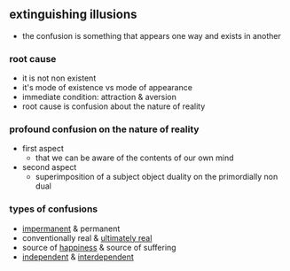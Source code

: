 
## extinguishing illusions

- the confusion is something that appears one way and exists in another

### root cause

- it is not non existent
- it's mode of existence vs mode of appearance
- immediate condition: attraction & aversion
- root cause is confusion about the nature of reality

### profound confusion on the nature of reality

- first aspect
  - that we can be aware of the contents of our own mind
- second aspect
  - superimposition of a subject object duality on the primordially non dual

### types of confusions

- [impermanent](impermenence.md) & permanent
- conventionally real & [ultimately real](emptiness.md)
- source of [happiness](hapiness.md) & source of suffering
- [independent](self.md) & [interdependent](interdependence.md)

